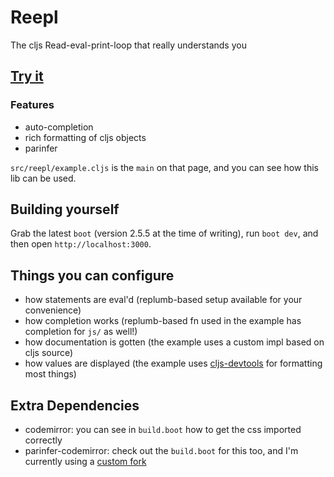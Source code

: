 # Reepl
The cljs Read-eval-print-loop that really understands you

## [Try it](https://jaredforsyth.com/reepl)

### Features

- auto-completion
- rich formatting of cljs objects
- parinfer

`src/reepl/example.cljs` is the `main` on that page, and you can see how this lib can be used.

## Building yourself
Grab the latest `boot` (version 2.5.5 at the time of writing), run `boot dev`, and then open `http://localhost:3000`.

## Things you can configure

- how statements are eval'd (replumb-based setup available for your convenience)
- how completion works (replumb-based fn used in the example has completion for `js/` as well!)
- how documentation is gotten (the example uses a custom impl based on cljs source)
- how values are displayed (the example uses [cljs-devtools](https://github.com/binaryage/cljs-devtools) for formatting most things)

## Extra Dependencies

- codemirror: you can see in `build.boot` how to get the css imported correctly
- parinfer-codemirror: check out the `build.boot` for this too, and I'm currently using a [custom fork](https://github.com/jaredly/codemirror-parinfer)

